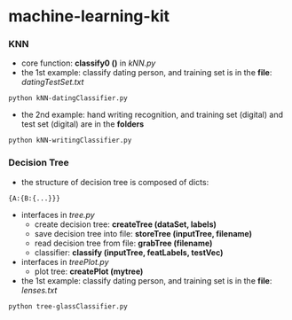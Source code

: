 # machine-learning-kit
### **KNN**
  - core function: **classify0 ()** in *kNN.py*
  - the 1st example: classify dating person, and training set is in the **file**: *datingTestSet.txt*
```
python kNN-datingClassifier.py
```
  - the 2nd example: hand writing recognition, and training set (digital) and test set (digital) are in the **folders**
```
python kNN-writingClassifier.py
```
### **Decision Tree**
  - the structure of decision tree is composed of dicts:
  ```
  {A:{B:{...}}}
  ```
  - interfaces in *tree.py*
    - create decision tree: **createTree (dataSet, labels)**
    - save decision tree into file: **storeTree (inputTree, filename)**
    - read decision tree from file: **grabTree (filename)**
    - classifier: **classify (inputTree, featLabels, testVec)**
  - interfaces in *treePlot.py*
    - plot tree: **createPlot (mytree)**
  - the 1st example: classify dating person, and training set is in the **file**: *lenses.txt*
```
python tree-glassClassifier.py
```
